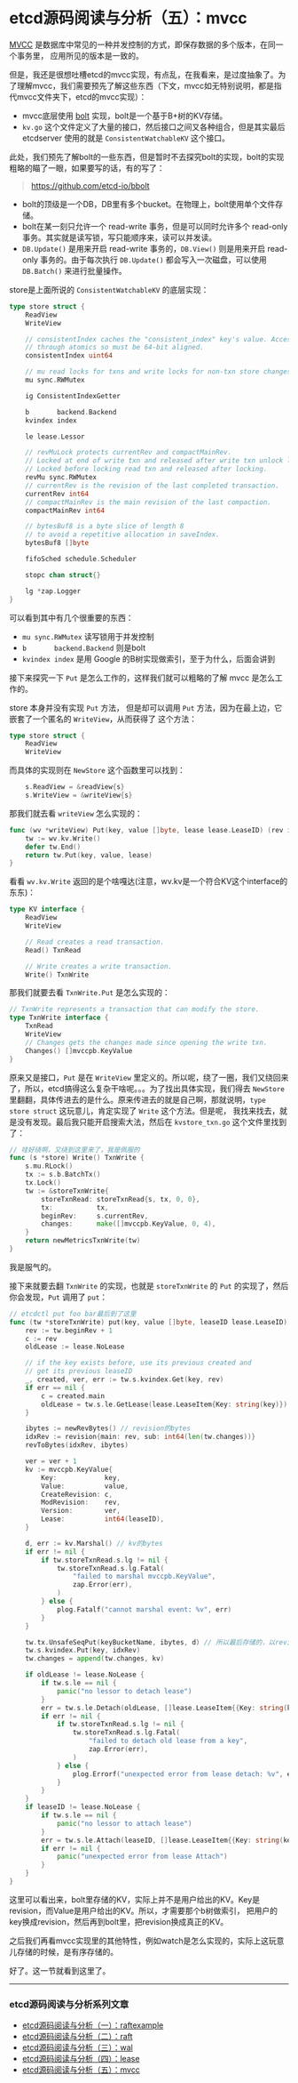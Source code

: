 # etcd源码阅读与分析（五）：mvcc

[MVCC](https://en.wikipedia.org/wiki/Multiversion_concurrency_control) 是数据库中常见的一种并发控制的方式，即保存数据的多个版本，在同一个事务里，
应用所见的版本是一致的。

但是，我还是很想吐槽etcd的mvcc实现，有点乱，在我看来，是过度抽象了。为了理解mvcc，我们需要预先了解这些东西（下文，mvcc如无特别说明，都是指代mvcc文件夹下，etcd的mvcc实现）：

- mvcc底层使用 [bolt](https://github.com/etcd-io/bbolt) 实现，bolt是一个基于B+树的KV存储。
- `kv.go` 这个文件定义了大量的接口，然后接口之间又各种组合，但是其实最后 etcdserver 使用的就是 `ConsistentWatchableKV` 这个接口。

此处，我们预先了解bolt的一些东西，但是暂时不去探究bolt的实现，bolt的实现粗略的瞄了一眼，如果要写的话，有的写了：

> https://github.com/etcd-io/bbolt

- bolt的顶级是一个DB，DB里有多个bucket。在物理上，bolt使用单个文件存储。
- bolt在某一刻只允许一个 read-write 事务，但是可以同时允许多个 read-only 事务。其实就是读写锁，写只能顺序来，读可以并发读。
- `DB.Update()` 是用来开启 read-write 事务的，`DB.View()` 则是用来开启 read-only 事务的。由于每次执行 `DB.Update()` 都会写入一次磁盘，可以使用 `DB.Batch()` 来进行批量操作。

store是上面所说的 `ConsistentWatchableKV` 的底层实现：

```go
type store struct {
	ReadView
	WriteView

	// consistentIndex caches the "consistent_index" key's value. Accessed
	// through atomics so must be 64-bit aligned.
	consistentIndex uint64

	// mu read locks for txns and write locks for non-txn store changes.
	mu sync.RWMutex

	ig ConsistentIndexGetter

	b       backend.Backend
	kvindex index

	le lease.Lessor

	// revMuLock protects currentRev and compactMainRev.
	// Locked at end of write txn and released after write txn unlock lock.
	// Locked before locking read txn and released after locking.
	revMu sync.RWMutex
	// currentRev is the revision of the last completed transaction.
	currentRev int64
	// compactMainRev is the main revision of the last compaction.
	compactMainRev int64

	// bytesBuf8 is a byte slice of length 8
	// to avoid a repetitive allocation in saveIndex.
	bytesBuf8 []byte

	fifoSched schedule.Scheduler

	stopc chan struct{}

	lg *zap.Logger
}
```

可以看到其中有几个很重要的东西：

- `mu sync.RWMutex` 读写锁用于并发控制
- `b       backend.Backend` 则是bolt
- `kvindex index` 是用 Google 的B树实现做索引，至于为什么，后面会讲到

接下来探究一下 `Put` 是怎么工作的，这样我们就可以粗略的了解 mvcc 是怎么工作的。

store 本身并没有实现 `Put` 方法， 但是却可以调用 `Put` 方法，因为在最上边，它嵌套了一个匿名的 `WriteView`，从而获得了
这个方法：

```go
type store struct {
	ReadView
	WriteView
```

而具体的实现则在 `NewStore` 这个函数里可以找到：

```go
	s.ReadView = &readView{s}
	s.WriteView = &writeView{s}
```

那我们就去看 `writeView` 怎么实现的：

```go
func (wv *writeView) Put(key, value []byte, lease lease.LeaseID) (rev int64) {
	tw := wv.kv.Write()
	defer tw.End()
	return tw.Put(key, value, lease)
}
```

看看 `wv.kv.Write` 返回的是个啥嘎达(注意，wv.kv是一个符合KV这个interface的东东)：

```go
type KV interface {
	ReadView
	WriteView

	// Read creates a read transaction.
	Read() TxnRead

	// Write creates a write transaction.
	Write() TxnWrite
```

那我们就要去看 `TxnWrite.Put` 是怎么实现的：

```go
// TxnWrite represents a transaction that can modify the store.
type TxnWrite interface {
	TxnRead
	WriteView
	// Changes gets the changes made since opening the write txn.
	Changes() []mvccpb.KeyValue
}
```

原来又是接口，`Put` 是在 `WriteView` 里定义的。所以呢，绕了一圈，我们又绕回来了，所以，etcd搞得这么复杂干啥呢。。。为了找出具体实现，我们得去
`NewStore` 里翻翻，具体传进去的是什么。原来传进去的就是自己啊，那就说明，`type store struct` 这玩意儿，肯定实现了 `Write` 这个方法。但是呢，
我找来找去，就是没有发现。最后我只能开启搜索大法，然后在 `kvstore_txn.go` 这个文件里找到了：

```go
// 哇好绕啊，又绕到这里来了，我是佩服的
func (s *store) Write() TxnWrite {
	s.mu.RLock()
	tx := s.b.BatchTx()
	tx.Lock()
	tw := &storeTxnWrite{
		storeTxnRead: storeTxnRead{s, tx, 0, 0},
		tx:           tx,
		beginRev:     s.currentRev,
		changes:      make([]mvccpb.KeyValue, 0, 4),
	}
	return newMetricsTxnWrite(tw)
}
```

我是服气的。

接下来就要去翻 `TxnWrite` 的实现，也就是 `storeTxnWrite` 的 `Put` 的实现了，然后你会发现，`Put` 调用了 `put`：

```go
// etcdctl put foo bar最后到了这里
func (tw *storeTxnWrite) put(key, value []byte, leaseID lease.LeaseID) {
	rev := tw.beginRev + 1
	c := rev
	oldLease := lease.NoLease

	// if the key exists before, use its previous created and
	// get its previous leaseID
	_, created, ver, err := tw.s.kvindex.Get(key, rev)
	if err == nil {
		c = created.main
		oldLease = tw.s.le.GetLease(lease.LeaseItem{Key: string(key)})
	}

	ibytes := newRevBytes() // revision的bytes
	idxRev := revision{main: rev, sub: int64(len(tw.changes))}
	revToBytes(idxRev, ibytes)

	ver = ver + 1
	kv := mvccpb.KeyValue{
		Key:            key,
		Value:          value,
		CreateRevision: c,
		ModRevision:    rev,
		Version:        ver,
		Lease:          int64(leaseID),
	}

	d, err := kv.Marshal() // kv的bytes
	if err != nil {
		if tw.storeTxnRead.s.lg != nil {
			tw.storeTxnRead.s.lg.Fatal(
				"failed to marshal mvccpb.KeyValue",
				zap.Error(err),
			)
		} else {
			plog.Fatalf("cannot marshal event: %v", err)
		}
	}

	tw.tx.UnsafeSeqPut(keyBucketName, ibytes, d) // 所以最后存储的，以revision为key，kv为value存储下来了
	tw.s.kvindex.Put(key, idxRev)
	tw.changes = append(tw.changes, kv)

	if oldLease != lease.NoLease {
		if tw.s.le == nil {
			panic("no lessor to detach lease")
		}
		err = tw.s.le.Detach(oldLease, []lease.LeaseItem{{Key: string(key)}})
		if err != nil {
			if tw.storeTxnRead.s.lg != nil {
				tw.storeTxnRead.s.lg.Fatal(
					"failed to detach old lease from a key",
					zap.Error(err),
				)
			} else {
				plog.Errorf("unexpected error from lease detach: %v", err)
			}
		}
	}
	if leaseID != lease.NoLease {
		if tw.s.le == nil {
			panic("no lessor to attach lease")
		}
		err = tw.s.le.Attach(leaseID, []lease.LeaseItem{{Key: string(key)}})
		if err != nil {
			panic("unexpected error from lease Attach")
		}
	}
}
```

这里可以看出来，bolt里存储的KV，实际上并不是用户给出的KV。Key是revision，而Value是用户给出的KV。所以，才需要那个b树做索引，
把用户的key换成revision，然后再到bolt里，把revision换成真正的KV。

之后我们再看mvcc实现里的其他特性，例如watch是怎么实现的，实际上这玩意儿存储的时候，是有序存储的。

好了。这一节就看到这里了。

---

### etcd源码阅读与分析系列文章

- [etcd源码阅读与分析（一）：raftexample](https://jiajunhuang.com/articles/2018_11_20-etcd_source_code_analysis_raftexample.md.html)
- [etcd源码阅读与分析（二）：raft](https://jiajunhuang.com/articles/2018_11_22-etcd_source_code_analysis_raft.md.html)
- [etcd源码阅读与分析（三）：wal](https://jiajunhuang.com/articles/2018_11_24-etcd_source_code_analysis_wal.md.html)
- [etcd源码阅读与分析（四）：lease](https://jiajunhuang.com/articles/2018_11_27-etcd_source_code_analysis_lease.md.html)
- [etcd源码阅读与分析（五）：mvcc](https://jiajunhuang.com/articles/2018_11_28-etcd_source_code_analysis_mvvc.md.html)

